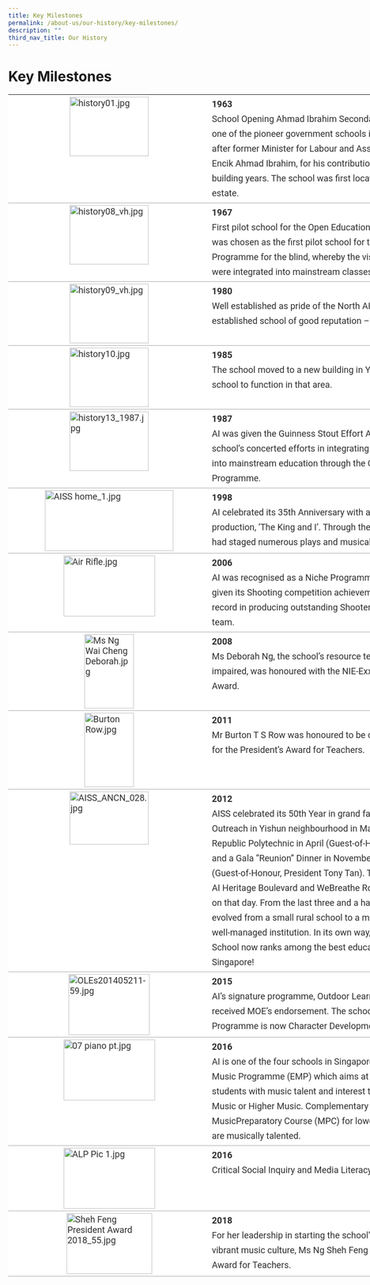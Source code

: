 ```yaml
---
title: Key Milestones
permalink: /about-us/our-history/key-milestones/
description: ""
third_nav_title: Our History
---
```

Key Milestones
==============

<table style="margin: auto; outline: 0px; padding: 0px; border-collapse: collapse; clear: both; border: none; color: rgb(46, 46, 46); font-family: Roboto, sans-serif; font-size: 18px; font-style: normal; font-variant-ligatures: normal; font-variant-caps: normal; font-weight: 400; letter-spacing: normal; orphans: 2; text-align: left; text-transform: none; white-space: normal; widows: 2; word-spacing: 0px; -webkit-text-stroke-width: 0px; background-color: rgb(255, 255, 255); text-decoration-thickness: initial; text-decoration-style: initial; text-decoration-color: initial; width: 960px;" class="ive_eobj_center iveo_table ives_tab_simple"><tbody style="margin: 0px; outline: 0px; padding: 0px;"><tr style="margin: 0px; outline: 0px; padding: 0px;"><td style="margin: 0px; outline: 0px; padding: 4px; text-align: left; background-color: transparent; border-bottom: 1px solid rgb(170, 170, 170); color: inherit;" valign="top" width="400px"><img style="margin: auto; outline: 0px; padding: 0px; border: none; max-width: 100%; clear: both; display: block; width: 160px; height: 120px;" class="ive_eobj_center" alt="history01.jpg" src="https://ahmadibrahimsec.moe.edu.sg/qql/slot/u529/2022/About%20Us/Our%20History/Key%20Milestones/history01.jpg"></td><td style="margin: 0px; outline: 0px; padding: 4px; text-align: left; background-color: transparent; border-bottom: 1px solid rgb(170, 170, 170); color: inherit;" valign="top"><div style="margin: 0px; outline: 0px; padding: 0px; line-height: 30px; color: rgb(46, 46, 46); font-family: Roboto, sans-serif; font-size: 18px; font-weight: 400;"><b style="margin: 0px; outline: 0px; padding: 0px;">1963</b></div><div style="margin: 0px; outline: 0px; padding: 0px; line-height: 30px; color: rgb(46, 46, 46); font-family: Roboto, sans-serif; font-size: 18px; font-weight: 400;">School Opening Ahmad Ibrahim Secondary School was founded. As one of the pioneer government schools in Singapore, AI was named after former Minister for Labour and Assemblyman for Sembawang, Encik Ahmad Ibrahim, for his contributions in the early nation-building years. The school was first located at Sembawang Hills estate.</div></td></tr><tr style="margin: 0px; outline: 0px; padding: 0px;"><td style="margin: 0px; outline: 0px; padding: 4px; text-align: left; background-color: transparent; border-bottom: 1px solid rgb(170, 170, 170); color: inherit;" valign="top"><img style="margin: auto; outline: 0px; padding: 0px; border: none; max-width: 100%; clear: both; display: block; width: 160px; height: 120px;" class="ive_eobj_center" alt="history08_vh.jpg" src="https://ahmadibrahimsec.moe.edu.sg/qql/slot/u529/2022/About%20Us/Our%20History/Key%20Milestones/history08_vh.jpg"></td><td style="margin: 0px; outline: 0px; padding: 4px; text-align: left; background-color: transparent; border-bottom: 1px solid rgb(170, 170, 170); color: inherit;" valign="top"><div style="margin: 0px; outline: 0px; padding: 0px; line-height: 30px; color: rgb(46, 46, 46); font-family: Roboto, sans-serif; font-size: 18px; font-weight: 400;"><b style="margin: 0px; outline: 0px; padding: 0px;">1967</b></div><div style="margin: 0px; outline: 0px; padding: 0px; line-height: 30px; color: rgb(46, 46, 46); font-family: Roboto, sans-serif; font-size: 18px; font-weight: 400;">First pilot school for the Open Education Programme for the blind AI was chosen as the first pilot school for the Open Education Programme for the blind, whereby the visually-impaired students were integrated into mainstream classes.</div></td></tr><tr style="margin: 0px; outline: 0px; padding: 0px;"><td style="margin: 0px; outline: 0px; padding: 4px; text-align: left; background-color: transparent; border-bottom: 1px solid rgb(170, 170, 170); color: inherit;" valign="top"><img style="margin: auto; outline: 0px; padding: 0px; border: none; max-width: 100%; clear: both; display: block; width: 160px; height: 120px;" class="ive_eobj_center" alt="history09_vh.jpg" src="https://ahmadibrahimsec.moe.edu.sg/qql/slot/u529/2022/About%20Us/Our%20History/Key%20Milestones/history09_vh.jpg"></td><td style="margin: 0px; outline: 0px; padding: 4px; text-align: left; background-color: transparent; border-bottom: 1px solid rgb(170, 170, 170); color: inherit;" valign="top"><div style="margin: 0px; outline: 0px; padding: 0px; line-height: 30px; color: rgb(46, 46, 46); font-family: Roboto, sans-serif; font-size: 18px; font-weight: 400;"><b style="margin: 0px; outline: 0px; padding: 0px;">1980</b></div><div style="margin: 0px; outline: 0px; padding: 0px; line-height: 30px; color: rgb(46, 46, 46); font-family: Roboto, sans-serif; font-size: 18px; font-weight: 400;">Well established as pride of the North AI was known as a well-established school of good reputation –‘Pride of the North’.</div></td></tr><tr style="margin: 0px; outline: 0px; padding: 0px;"><td style="margin: 0px; outline: 0px; padding: 4px; text-align: left; background-color: transparent; border-bottom: 1px solid rgb(170, 170, 170); color: inherit;" valign="top"><img style="margin: auto; outline: 0px; padding: 0px; border: none; max-width: 100%; clear: both; display: block; width: 160px; height: 120px;" class="ive_eobj_center" alt="history10.jpg" src="https://ahmadibrahimsec.moe.edu.sg/qql/slot/u529/2022/About%20Us/Our%20History/Key%20Milestones/history10.jpg"></td><td style="margin: 0px; outline: 0px; padding: 4px; text-align: left; background-color: transparent; border-bottom: 1px solid rgb(170, 170, 170); color: inherit;" valign="top"><div style="margin: 0px; outline: 0px; padding: 0px; line-height: 30px; color: rgb(46, 46, 46); font-family: Roboto, sans-serif; font-size: 18px; font-weight: 400;"><b style="margin: 0px; outline: 0px; padding: 0px;">1985</b></div><div style="margin: 0px; outline: 0px; padding: 0px; line-height: 30px; color: rgb(46, 46, 46); font-family: Roboto, sans-serif; font-size: 18px; font-weight: 400;">The school moved to a new building in Yishun. It was also the first school to function in that area.</div></td></tr><tr style="margin: 0px; outline: 0px; padding: 0px;"><td style="margin: 0px; outline: 0px; padding: 4px; text-align: left; background-color: transparent; border-bottom: 1px solid rgb(170, 170, 170); color: inherit;" valign="top"><img style="margin: auto; outline: 0px; padding: 0px; border: none; max-width: 100%; clear: both; display: block; width: 160px; height: 120px;" class="ive_eobj_center" alt="history13_1987.jpg" src="https://ahmadibrahimsec.moe.edu.sg/qql/slot/u529/2022/About%20Us/Our%20History/Key%20Milestones/history13_1987.jpg"></td><td style="margin: 0px; outline: 0px; padding: 4px; text-align: left; background-color: transparent; border-bottom: 1px solid rgb(170, 170, 170); color: inherit;" valign="top"><div style="margin: 0px; outline: 0px; padding: 0px; line-height: 30px; color: rgb(46, 46, 46); font-family: Roboto, sans-serif; font-size: 18px; font-weight: 400;"><b style="margin: 0px; outline: 0px; padding: 0px;">1987</b></div><div style="margin: 0px; outline: 0px; padding: 0px; line-height: 30px; color: rgb(46, 46, 46); font-family: Roboto, sans-serif; font-size: 18px; font-weight: 400;">AI was given the Guinness Stout Effort Award in recognition of the school’s concerted efforts in integrating visually impaired students into mainstream education through the Open Education Programme.</div></td></tr><tr style="margin: 0px; outline: 0px; padding: 0px;"><td style="margin: 0px; outline: 0px; padding: 4px; text-align: left; background-color: transparent; border-bottom: 1px solid rgb(170, 170, 170); color: inherit;" valign="top"><img style="margin: auto; outline: 0px; padding: 0px; border: none; max-width: 100%; clear: both; display: block; width: 260px; height: 123px;" class="ive_eobj_center" alt="AISS home_1.jpg" src="https://ahmadibrahimsec.moe.edu.sg/qql/slot/u529/2022/About%20Us/Our%20History/Key%20Milestones/AISS%20home_1.jpg"></td><td style="margin: 0px; outline: 0px; padding: 4px; text-align: left; background-color: transparent; border-bottom: 1px solid rgb(170, 170, 170); color: inherit;" valign="top"><div style="margin: 0px; outline: 0px; padding: 0px; line-height: 30px; color: rgb(46, 46, 46); font-family: Roboto, sans-serif; font-size: 18px; font-weight: 400;"><b style="margin: 0px; outline: 0px; padding: 0px;">1998</b></div><div style="margin: 0px; outline: 0px; padding: 0px; line-height: 30px; color: rgb(46, 46, 46); font-family: Roboto, sans-serif; font-size: 18px; font-weight: 400;">AI celebrated its 35th Anniversary with a carnival and a musical production, ‘The King and I’. Through the 1990s, right up to 2002, AI had staged numerous plays and musicals.</div></td></tr><tr style="margin: 0px; outline: 0px; padding: 0px;"><td style="margin: 0px; outline: 0px; padding: 4px; text-align: left; background-color: transparent; border-bottom: 1px solid rgb(170, 170, 170); color: inherit;" valign="top"><img style="margin: auto; outline: 0px; padding: 0px; border: none; max-width: 100%; clear: both; display: block; width: 185px; height: 123px;" class="ive_eobj_center" alt="Air Rifle.jpg" src="https://ahmadibrahimsec.moe.edu.sg/qql/slot/u529/2022/About%20Us/Our%20History/Key%20Milestones/Air%20Rifle.jpg"></td><td style="margin: 0px; outline: 0px; padding: 4px; text-align: left; background-color: transparent; border-bottom: 1px solid rgb(170, 170, 170); color: inherit;" valign="top"><div style="margin: 0px; outline: 0px; padding: 0px; line-height: 30px; color: rgb(46, 46, 46); font-family: Roboto, sans-serif; font-size: 18px; font-weight: 400;"><b style="margin: 0px; outline: 0px; padding: 0px;">2006</b></div><div style="margin: 0px; outline: 0px; padding: 0px; line-height: 30px; color: rgb(46, 46, 46); font-family: Roboto, sans-serif; font-size: 18px; font-weight: 400;">AI was recognised as a Niche Programme School for Shooting, given its Shooting competition achievements and strong track record in producing outstanding Shooters for the national youth team.</div></td></tr><tr style="margin: 0px; outline: 0px; padding: 0px;"><td style="margin: 0px; outline: 0px; padding: 4px; text-align: left; background-color: transparent; border-bottom: 1px solid rgb(170, 170, 170); color: inherit;" valign="top"><img style="margin: auto; outline: 0px; padding: 0px; border: none; max-width: 100%; clear: both; display: block; width: 100px; height: 150px;" class="ive_eobj_center" alt="Ms Ng Wai Cheng Deborah.jpg" width="100%" src="https://ahmadibrahimsec.moe.edu.sg/qql/slot/u529/2022/About%20Us/Our%20History/Key%20Milestones/Ms%20Ng%20Wai%20Cheng%20Deborah.jpg"></td><td style="margin: 0px; outline: 0px; padding: 4px; text-align: left; background-color: transparent; border-bottom: 1px solid rgb(170, 170, 170); color: inherit;" valign="top"><div style="margin: 0px; outline: 0px; padding: 0px; line-height: 30px; color: rgb(46, 46, 46); font-family: Roboto, sans-serif; font-size: 18px; font-weight: 400;"><b style="margin: 0px; outline: 0px; padding: 0px;">2008</b></div><div style="margin: 0px; outline: 0px; padding: 0px; line-height: 30px; color: rgb(46, 46, 46); font-family: Roboto, sans-serif; font-size: 18px; font-weight: 400;">Ms Deborah Ng, the school’s resource teacher for the visually impaired, was honoured with the NIE-Exxon Mobil Caring Teacher Award.</div></td></tr><tr style="margin: 0px; outline: 0px; padding: 0px;"><td style="margin: 0px; outline: 0px; padding: 4px; text-align: left; background-color: transparent; border-bottom: 1px solid rgb(170, 170, 170); color: inherit;" valign="top"><img style="margin: auto; outline: 0px; padding: 0px; border: none; max-width: 100%; clear: both; display: block; width: 100px; height: 150px;" class="ive_eobj_center" alt="Burton Row.jpg" src="https://ahmadibrahimsec.moe.edu.sg/qql/slot/u529/2022/About%20Us/Our%20History/Key%20Milestones/Burton%20Row.jpg"></td><td style="margin: 0px; outline: 0px; padding: 4px; text-align: left; background-color: transparent; border-bottom: 1px solid rgb(170, 170, 170); color: inherit;" valign="top"><div style="margin: 0px; outline: 0px; padding: 0px; line-height: 30px; color: rgb(46, 46, 46); font-family: Roboto, sans-serif; font-size: 18px; font-weight: 400;"><b style="margin: 0px; outline: 0px; padding: 0px;">2011</b></div><div style="margin: 0px; outline: 0px; padding: 0px; line-height: 30px; color: rgb(46, 46, 46); font-family: Roboto, sans-serif; font-size: 18px; font-weight: 400;">Mr Burton T S Row was honoured to be one out of twelve finalists for the President’s Award for Teachers.</div></td></tr><tr style="margin: 0px; outline: 0px; padding: 0px;"><td style="margin: 0px; outline: 0px; padding: 4px; text-align: left; background-color: transparent; border-bottom: 1px solid rgb(170, 170, 170); color: inherit;" valign="top"><img style="margin: auto; outline: 0px; padding: 0px; border: none; max-width: 100%; clear: both; display: block; width: 160px; height: 107px;" class="ive_eobj_center" alt="AISS_ANCN_028.jpg" src="https://ahmadibrahimsec.moe.edu.sg/qql/slot/u529/2022/About%20Us/Our%20History/Key%20Milestones/AISS_ANCN_028.jpg"></td><td style="margin: 0px; outline: 0px; padding: 4px; text-align: left; background-color: transparent; border-bottom: 1px solid rgb(170, 170, 170); color: inherit;" valign="top"><div style="margin: 0px; outline: 0px; padding: 0px; line-height: 30px; color: rgb(46, 46, 46); font-family: Roboto, sans-serif; font-size: 18px; font-weight: 400;"><b style="margin: 0px; outline: 0px; padding: 0px;">2012</b></div><div style="margin: 0px; outline: 0px; padding: 0px; line-height: 30px; color: rgb(46, 46, 46); font-family: Roboto, sans-serif; font-size: 18px; font-weight: 400;">AISS celebrated its 50th Year in grand fashion with Community Outreach in Yishun neighbourhood in March, a Concert at the Republic Polytechnic in April (Guest-of-Honour, Mr Khaw Boon Wan) and a Gala “Reunion” Dinner in November in the school premises (Guest-of-Honour, President Tony Tan). The school also opened its AI Heritage Boulevard and WeBreathe Room (The Student Centre) on that day. From the last three and a half decades, the school evolved from a small rural school to a modern, well-equipped and well-managed institution. In its own way, Ahmad Ibrahim Secondary School now ranks among the best educational institutions in Singapore!</div></td></tr><tr style="margin: 0px; outline: 0px; padding: 0px;"><td style="margin: 0px; outline: 0px; padding: 4px; text-align: left; background-color: transparent; border-bottom: 1px solid rgb(170, 170, 170); color: inherit;" valign="top"><img style="margin: auto; outline: 0px; padding: 0px; border: none; max-width: 100%; clear: both; display: block; width: 164px; height: 123px;" class="ive_eobj_center" alt="OLEs201405211-59.jpg" width="100%" src="https://ahmadibrahimsec.moe.edu.sg/qql/slot/u529/2022/About%20Us/Our%20History/Key%20Milestones/OLEs201405211-59.jpg"></td><td style="margin: 0px; outline: 0px; padding: 4px; text-align: left; background-color: transparent; border-bottom: 1px solid rgb(170, 170, 170); color: inherit;" valign="top"><div style="margin: 0px; outline: 0px; padding: 0px; line-height: 30px; color: rgb(46, 46, 46); font-family: Roboto, sans-serif; font-size: 18px; font-weight: 400;"><b style="margin: 0px; outline: 0px; padding: 0px;">2015</b></div><div style="margin: 0px; outline: 0px; padding: 0px; line-height: 30px; color: rgb(46, 46, 46); font-family: Roboto, sans-serif; font-size: 18px; font-weight: 400;">AI’s signature programme, Outdoor Learning Experience (OLE), received MOE’s endorsement. The school’s Learning for Life Programme is now Character Development through OLE.</div></td></tr><tr style="margin: 0px; outline: 0px; padding: 0px;"><td style="margin: 0px; outline: 0px; padding: 4px; text-align: left; background-color: transparent; border-bottom: 1px solid rgb(170, 170, 170); color: inherit;" valign="top"><img style="margin: auto; outline: 0px; padding: 0px; border: none; max-width: 100%; clear: both; display: block; width: 185px; height: 123px;" class="ive_eobj_center" alt="07 piano pt.jpg" width="100%" src="https://ahmadibrahimsec.moe.edu.sg/qql/slot/u529/2022/About%20Us/Our%20History/Key%20Milestones/07%20piano%20pt.jpg"></td><td style="margin: 0px; outline: 0px; padding: 4px; text-align: left; background-color: transparent; border-bottom: 1px solid rgb(170, 170, 170); color: inherit;" valign="top"><div style="margin: 0px; outline: 0px; padding: 0px; line-height: 30px; color: rgb(46, 46, 46); font-family: Roboto, sans-serif; font-size: 18px; font-weight: 400;"><b style="margin: 0px; outline: 0px; padding: 0px;">2016</b></div><div style="margin: 0px; outline: 0px; padding: 0px; line-height: 30px; color: rgb(46, 46, 46); font-family: Roboto, sans-serif; font-size: 18px; font-weight: 400;">AI is one of the four schools in Singapore offering the Enhanced Music Programme (EMP) which aims at increasing accessibility to students with music talent and interest to pursue GCE ‘O’ level Music or Higher Music. Complementary is the introduction of the MusicPreparatory Course (MPC) for lower secondary students who are musically talented.</div></td></tr><tr style="margin: 0px; outline: 0px; padding: 0px;"><td style="margin: 0px; outline: 0px; padding: 4px; text-align: left; background-color: transparent; border-bottom: 1px solid rgb(170, 170, 170); color: inherit;" valign="top"><img style="margin: auto; outline: 0px; padding: 0px; border: none; max-width: 100%; clear: both; display: block; width: 185px; height: 123px;" class="ive_eobj_center" alt="ALP Pic 1.jpg" width="100%" src="https://ahmadibrahimsec.moe.edu.sg/qql/slot/u529/2022/About%20Us/Our%20History/Key%20Milestones/ALP%20Pic%201.jpg"></td><td style="margin: 0px; outline: 0px; padding: 4px; text-align: left; background-color: transparent; border-bottom: 1px solid rgb(170, 170, 170); color: inherit;" valign="top"><div style="margin: 0px; outline: 0px; padding: 0px; line-height: 30px; color: rgb(46, 46, 46); font-family: Roboto, sans-serif; font-size: 18px; font-weight: 400;"><b style="margin: 0px; outline: 0px; padding: 0px;">2016</b></div><div style="margin: 0px; outline: 0px; padding: 0px; line-height: 30px; color: rgb(46, 46, 46); font-family: Roboto, sans-serif; font-size: 18px; font-weight: 400;">Critical Social Inquiry and Media Literacy as AI's second niche.</div></td></tr><tr style="margin: 0px; outline: 0px; padding: 0px;"><td style="margin: 0px; outline: 0px; padding: 4px; text-align: left; background-color: transparent; border-bottom: 1px solid rgb(170, 170, 170); color: inherit;" valign="top"><img style="margin: auto; outline: 0px; padding: 0px; border: none; max-width: 100%; clear: both; display: block; width: 173px; height: 123px;" class="ive_eobj_center" alt="Sheh Feng President Award 2018_55.jpg" width="100%" src="https://ahmadibrahimsec.moe.edu.sg/qql/slot/u529/2022/About%20Us/Our%20History/Key%20Milestones/Sheh%20Feng%20President%20Award%202018_55.jpg"></td><td style="margin: 0px; outline: 0px; padding: 4px; text-align: left; background-color: transparent; border-bottom: 1px solid rgb(170, 170, 170); color: inherit;" valign="top"><div style="margin: 0px; outline: 0px; padding: 0px; line-height: 30px; color: rgb(46, 46, 46); font-family: Roboto, sans-serif; font-size: 18px; font-weight: 400;"><b style="margin: 0px; outline: 0px; padding: 0px;">2018</b></div><div style="margin: 0px; outline: 0px; padding: 0px; line-height: 30px; color: rgb(46, 46, 46); font-family: Roboto, sans-serif; font-size: 18px; font-weight: 400;">For her leadership in starting the school’s EMP and creating a vibrant music culture, Ms Ng Sheh Feng is conferred the President’s Award for Teachers.</div></td></tr></tbody></table>